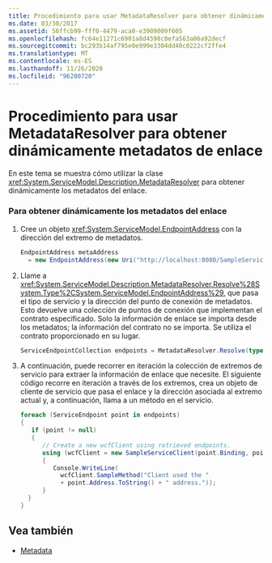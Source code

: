 ```yaml
---
title: Procedimiento para usar MetadataResolver para obtener dinámicamente metadatos de enlace
ms.date: 03/30/2017
ms.assetid: 56ffcb99-fff0-4479-aca0-e3909009f605
ms.openlocfilehash: fc64e11271c6901a8d4598c0efa563a06a92decf
ms.sourcegitcommit: bc293b14af795e0e999e3304dd40c0222cf2ffe4
ms.translationtype: MT
ms.contentlocale: es-ES
ms.lasthandoff: 11/26/2020
ms.locfileid: "96280720"
---
```

# <a name="how-to-use-metadataresolver-to-obtain-binding-metadata-dynamically"></a>Procedimiento para usar MetadataResolver para obtener dinámicamente metadatos de enlace

En este tema se muestra cómo utilizar la clase <xref:System.ServiceModel.Description.MetadataResolver> para obtener dinámicamente los metadatos del enlace.  
  
### <a name="to-dynamically-obtain-binding-metadata"></a>Para obtener dinámicamente los metadatos del enlace  
  
1. Cree un objeto <xref:System.ServiceModel.EndpointAddress> con la dirección del extremo de metadatos.  
  
    ```csharp
    EndpointAddress metaAddress  
      = new EndpointAddress(new Uri("http://localhost:8080/SampleService/mex"));  
    ```  
  
2. Llame a <xref:System.ServiceModel.Description.MetadataResolver.Resolve%28System.Type%2CSystem.ServiceModel.EndpointAddress%29>, que pasa el tipo de servicio y la dirección del punto de conexión de metadatos. Esto devuelve una colección de puntos de conexión que implementan el contrato especificado. Solo la información de enlace se importa desde los metadatos; la información del contrato no se importa. Se utiliza el contrato proporcionado en su lugar.  
  
    ```csharp  
    ServiceEndpointCollection endpoints = MetadataResolver.Resolve(typeof(SampleServiceClient),metaAddress);  
    ```  
  
3. A continuación, puede recorrer en iteración la colección de extremos de servicio para extraer la información de enlace que necesite. El siguiente código recorre en iteración a través de los extremos, crea un objeto de cliente de servicio que pasa el enlace y la dirección asociada al extremo actual y, a continuación, llama a un método en el servicio.  
  
    ```csharp  
    foreach (ServiceEndpoint point in endpoints)  
    {  
       if (point != null)  
       {  
          // Create a new wcfClient using retrieved endpoints.  
          using (wcfClient = new SampleServiceClient(point.Binding, point.Address))  
          {  
             Console.WriteLine(  
               wcfClient.SampleMethod("Client used the "  
               + point.Address.ToString() + " address."));  
          }  
      }  
    }  
    ```  
  
## <a name="see-also"></a>Vea también

- [Metadata](metadata.md)
